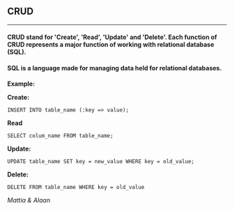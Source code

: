## CRUD
---
#### CRUD stand for 'Create', 'Read', 'Update' and 'Delete'. Each function of CRUD represents a major function of working with relational database (SQL).
#### SQL is a language made for managing data held for relational databases.
**Example:**

**Create:**
```
INSERT INTO table_name (:key => value);
```
**Read**
```
SELECT colum_name FROM table_name;
```
**Update:**
```
UPDATE table_name SET key = new_value WHERE key = old_value;
```
**Delete:**
```
DELETE FROM table_name WHERE key = old_value
```

*Mattia & Alaan*
